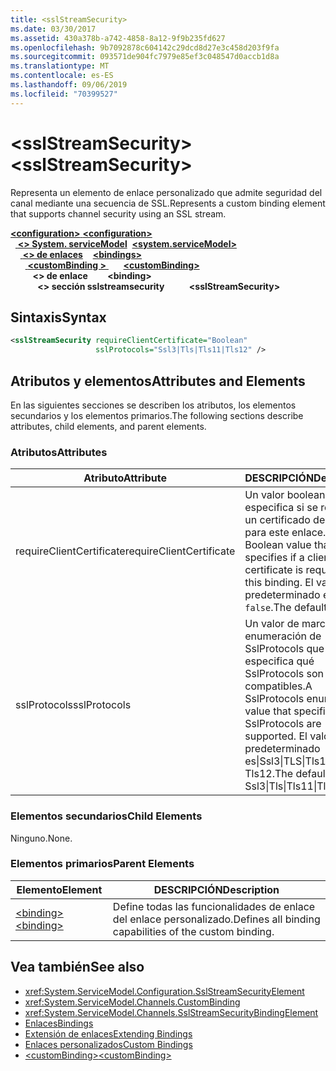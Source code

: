 ```yaml
---
title: <sslStreamSecurity>
ms.date: 03/30/2017
ms.assetid: 430a378b-a742-4858-8a12-9f9b235fd627
ms.openlocfilehash: 9b7092878c604142c29dcd8d27e3c458d203f9fa
ms.sourcegitcommit: 093571de904fc7979e85ef3c048547d0accb1d8a
ms.translationtype: MT
ms.contentlocale: es-ES
ms.lasthandoff: 09/06/2019
ms.locfileid: "70399527"
---
```

# <a name="sslstreamsecurity"></a><span data-ttu-id="19aaa-101">\<sslStreamSecurity></span><span class="sxs-lookup"><span data-stu-id="19aaa-101">\<sslStreamSecurity></span></span>
<span data-ttu-id="19aaa-102">Representa un elemento de enlace personalizado que admite seguridad del canal mediante una secuencia de SSL.</span><span class="sxs-lookup"><span data-stu-id="19aaa-102">Represents a custom binding element that supports channel security using an SSL stream.</span></span>  
  
<span data-ttu-id="19aaa-103">[ **\<configuration>** ](../configuration-element.md)</span><span class="sxs-lookup"><span data-stu-id="19aaa-103">[**\<configuration>**](../configuration-element.md)</span></span>\
<span data-ttu-id="19aaa-104">&nbsp;&nbsp;[ **\<> System. serviceModel**](system-servicemodel.md)</span><span class="sxs-lookup"><span data-stu-id="19aaa-104">&nbsp;&nbsp;[**\<system.serviceModel>**](system-servicemodel.md)</span></span>\
<span data-ttu-id="19aaa-105">&nbsp;&nbsp;&nbsp;&nbsp;[ **\<> de enlaces**](bindings.md)</span><span class="sxs-lookup"><span data-stu-id="19aaa-105">&nbsp;&nbsp;&nbsp;&nbsp;[**\<bindings>**](bindings.md)</span></span>\
<span data-ttu-id="19aaa-106">&nbsp;&nbsp;&nbsp;&nbsp;&nbsp;&nbsp;[ **\<customBinding >** ](custombinding.md)</span><span class="sxs-lookup"><span data-stu-id="19aaa-106">&nbsp;&nbsp;&nbsp;&nbsp;&nbsp;&nbsp;[**\<customBinding>**](custombinding.md)</span></span>\
<span data-ttu-id="19aaa-107">&nbsp;&nbsp;&nbsp;&nbsp;&nbsp;&nbsp;&nbsp;&nbsp; **\<> de enlace**</span><span class="sxs-lookup"><span data-stu-id="19aaa-107">&nbsp;&nbsp;&nbsp;&nbsp;&nbsp;&nbsp;&nbsp;&nbsp;**\<binding>**</span></span>\
<span data-ttu-id="19aaa-108">&nbsp;&nbsp;&nbsp;&nbsp;&nbsp;&nbsp;&nbsp;&nbsp;&nbsp;&nbsp; **\<> sección sslstreamsecurity**</span><span class="sxs-lookup"><span data-stu-id="19aaa-108">&nbsp;&nbsp;&nbsp;&nbsp;&nbsp;&nbsp;&nbsp;&nbsp;&nbsp;&nbsp;**\<sslStreamSecurity>**</span></span>  
  
## <a name="syntax"></a><span data-ttu-id="19aaa-109">Sintaxis</span><span class="sxs-lookup"><span data-stu-id="19aaa-109">Syntax</span></span>  
  
```xml  
<sslStreamSecurity requireClientCertificate="Boolean"
                   sslProtocols="Ssl3|Tls|Tls11|Tls12" />
```  
  
## <a name="attributes-and-elements"></a><span data-ttu-id="19aaa-110">Atributos y elementos</span><span class="sxs-lookup"><span data-stu-id="19aaa-110">Attributes and Elements</span></span>  
 <span data-ttu-id="19aaa-111">En las siguientes secciones se describen los atributos, los elementos secundarios y los elementos primarios.</span><span class="sxs-lookup"><span data-stu-id="19aaa-111">The following sections describe attributes, child elements, and parent elements.</span></span>  
  
### <a name="attributes"></a><span data-ttu-id="19aaa-112">Atributos</span><span class="sxs-lookup"><span data-stu-id="19aaa-112">Attributes</span></span>  
  
|<span data-ttu-id="19aaa-113">Atributo</span><span class="sxs-lookup"><span data-stu-id="19aaa-113">Attribute</span></span>|<span data-ttu-id="19aaa-114">DESCRIPCIÓN</span><span class="sxs-lookup"><span data-stu-id="19aaa-114">Description</span></span>|  
|---------------|-----------------|  
|<span data-ttu-id="19aaa-115">requireClientCertificate</span><span class="sxs-lookup"><span data-stu-id="19aaa-115">requireClientCertificate</span></span>|<span data-ttu-id="19aaa-116">Un valor booleano que especifica si se requiere un certificado de cliente para este enlace.</span><span class="sxs-lookup"><span data-stu-id="19aaa-116">A Boolean value that specifies if a client certificate is required for this binding.</span></span> <span data-ttu-id="19aaa-117">El valor predeterminado es `false`.</span><span class="sxs-lookup"><span data-stu-id="19aaa-117">The default is `false`.</span></span>|  
|<span data-ttu-id="19aaa-118">sslProtocols</span><span class="sxs-lookup"><span data-stu-id="19aaa-118">sslProtocols</span></span>|<span data-ttu-id="19aaa-119">Un valor de marca de enumeración de SslProtocols que especifica qué SslProtocols son compatibles.</span><span class="sxs-lookup"><span data-stu-id="19aaa-119">A SslProtocols enum flag value that specifies which SslProtocols are supported.</span></span> <span data-ttu-id="19aaa-120">El valor predeterminado es&#124;Ssl3&#124;TLS&#124;Tls11 Tls12.</span><span class="sxs-lookup"><span data-stu-id="19aaa-120">The default is Ssl3&#124;Tls&#124;Tls11&#124;Tls12.</span></span>|  
  
### <a name="child-elements"></a><span data-ttu-id="19aaa-121">Elementos secundarios</span><span class="sxs-lookup"><span data-stu-id="19aaa-121">Child Elements</span></span>  
 <span data-ttu-id="19aaa-122">Ninguno.</span><span class="sxs-lookup"><span data-stu-id="19aaa-122">None.</span></span>  
  
### <a name="parent-elements"></a><span data-ttu-id="19aaa-123">Elementos primarios</span><span class="sxs-lookup"><span data-stu-id="19aaa-123">Parent Elements</span></span>  
  
|<span data-ttu-id="19aaa-124">Elemento</span><span class="sxs-lookup"><span data-stu-id="19aaa-124">Element</span></span>|<span data-ttu-id="19aaa-125">DESCRIPCIÓN</span><span class="sxs-lookup"><span data-stu-id="19aaa-125">Description</span></span>|  
|-------------|-----------------|  
|[<span data-ttu-id="19aaa-126">\<binding></span><span class="sxs-lookup"><span data-stu-id="19aaa-126">\<binding></span></span>](../../../misc/binding.md)|<span data-ttu-id="19aaa-127">Define todas las funcionalidades de enlace del enlace personalizado.</span><span class="sxs-lookup"><span data-stu-id="19aaa-127">Defines all binding capabilities of the custom binding.</span></span>|  
  
## <a name="see-also"></a><span data-ttu-id="19aaa-128">Vea también</span><span class="sxs-lookup"><span data-stu-id="19aaa-128">See also</span></span>

- <xref:System.ServiceModel.Configuration.SslStreamSecurityElement>
- <xref:System.ServiceModel.Channels.CustomBinding>
- <xref:System.ServiceModel.Channels.SslStreamSecurityBindingElement>
- [<span data-ttu-id="19aaa-129">Enlaces</span><span class="sxs-lookup"><span data-stu-id="19aaa-129">Bindings</span></span>](../../../wcf/bindings.md)
- [<span data-ttu-id="19aaa-130">Extensión de enlaces</span><span class="sxs-lookup"><span data-stu-id="19aaa-130">Extending Bindings</span></span>](../../../wcf/extending/extending-bindings.md)
- [<span data-ttu-id="19aaa-131">Enlaces personalizados</span><span class="sxs-lookup"><span data-stu-id="19aaa-131">Custom Bindings</span></span>](../../../wcf/extending/custom-bindings.md)
- [<span data-ttu-id="19aaa-132">\<customBinding></span><span class="sxs-lookup"><span data-stu-id="19aaa-132">\<customBinding></span></span>](custombinding.md)
